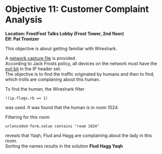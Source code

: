 <h1 id="objective-11-customer-complaint-analysis">Objective 11: Customer Complaint Analysis</h1>
<p><strong>Location: FrostFest Talks Lobby (Frost Tower, 2nd floor)</strong><br>
<strong>Elf: Pat Tronizer</strong></p>
<p>This objective is about getting familiar with Wireshark.</p>
<p>A <a href="https://downloads.jackfrosttower.com/2021/jackfrosttower-network.zip">network capture file</a> is provided.<br>
According to Jack Frosts policy, all devices on the network must have the <a href="https://datatracker.ietf.org/doc/html/rfc3514">evil bit</a> in the IP header set.<br>
The objective is to find the traffic originated by humans and then to find, which trolls are complaning about this human.</p>
<p>To find the human, the Wireshark filter</p>
<pre><code>!(ip.flags.rb == 1)
</code></pre>
<p>was used. It was found that the human is in room 1024.</p>
<p>Filtering for this room</p>
<pre><code>urlencoded-form.value contains "room 1024"
</code></pre>
<p>reveals that Yaqh, Flud and Hagg are complaining about the lady in this room.<br>
Sorting the names results in the solution <strong>Flud Hagg Yaqh</strong></p>

